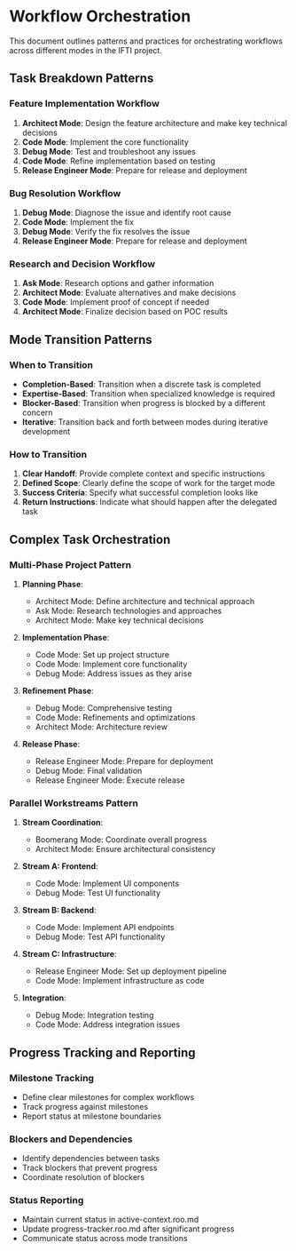 # Workflow Orchestration

This document outlines patterns and practices for orchestrating workflows across different modes in the IFTI project.

## Task Breakdown Patterns

### Feature Implementation Workflow

1. **Architect Mode**: Design the feature architecture and make key technical decisions
2. **Code Mode**: Implement the core functionality
3. **Debug Mode**: Test and troubleshoot any issues
4. **Code Mode**: Refine implementation based on testing
5. **Release Engineer Mode**: Prepare for release and deployment

### Bug Resolution Workflow

1. **Debug Mode**: Diagnose the issue and identify root cause
2. **Code Mode**: Implement the fix
3. **Debug Mode**: Verify the fix resolves the issue
4. **Release Engineer Mode**: Prepare for release and deployment

### Research and Decision Workflow

1. **Ask Mode**: Research options and gather information
2. **Architect Mode**: Evaluate alternatives and make decisions
3. **Code Mode**: Implement proof of concept if needed
4. **Architect Mode**: Finalize decision based on POC results

## Mode Transition Patterns

### When to Transition

- **Completion-Based**: Transition when a discrete task is completed
- **Expertise-Based**: Transition when specialized knowledge is required
- **Blocker-Based**: Transition when progress is blocked by a different concern
- **Iterative**: Transition back and forth between modes during iterative development

### How to Transition

1. **Clear Handoff**: Provide complete context and specific instructions
2. **Defined Scope**: Clearly define the scope of work for the target mode
3. **Success Criteria**: Specify what successful completion looks like
4. **Return Instructions**: Indicate what should happen after the delegated task

## Complex Task Orchestration

### Multi-Phase Project Pattern

1. **Planning Phase**:
   - Architect Mode: Define architecture and technical approach
   - Ask Mode: Research technologies and approaches
   - Architect Mode: Make key technical decisions

2. **Implementation Phase**:
   - Code Mode: Set up project structure
   - Code Mode: Implement core functionality
   - Debug Mode: Address issues as they arise

3. **Refinement Phase**:
   - Debug Mode: Comprehensive testing
   - Code Mode: Refinements and optimizations
   - Architect Mode: Architecture review

4. **Release Phase**:
   - Release Engineer Mode: Prepare for deployment
   - Debug Mode: Final validation
   - Release Engineer Mode: Execute release

### Parallel Workstreams Pattern

1. **Stream Coordination**:
   - Boomerang Mode: Coordinate overall progress
   - Architect Mode: Ensure architectural consistency

2. **Stream A: Frontend**:
   - Code Mode: Implement UI components
   - Debug Mode: Test UI functionality

3. **Stream B: Backend**:
   - Code Mode: Implement API endpoints
   - Debug Mode: Test API functionality

4. **Stream C: Infrastructure**:
   - Release Engineer Mode: Set up deployment pipeline
   - Code Mode: Implement infrastructure as code

5. **Integration**:
   - Debug Mode: Integration testing
   - Code Mode: Address integration issues

## Progress Tracking and Reporting

### Milestone Tracking

- Define clear milestones for complex workflows
- Track progress against milestones
- Report status at milestone boundaries

### Blockers and Dependencies

- Identify dependencies between tasks
- Track blockers that prevent progress
- Coordinate resolution of blockers

### Status Reporting

- Maintain current status in active-context.roo.md
- Update progress-tracker.roo.md after significant progress
- Communicate status across mode transitions